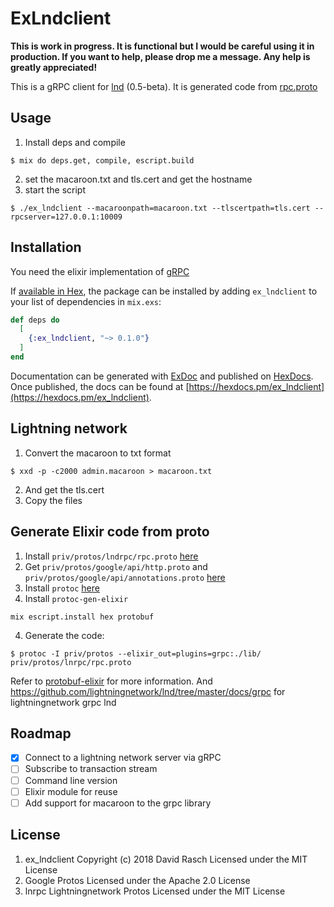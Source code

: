 # ExLndclient

**This is work in progress. It is functional but I would be careful using it in production. If you want to help, please drop me a message. Any help is greatly appreciated!**

This is a gRPC client for [lnd](https://github.com/lightningnetwork/lnd) (0.5-beta). It is generated code from [rpc.proto](https://github.com/lightningnetwork/lnd/blob/v0.5-beta/lnrpc/rpc.proto)



## Usage

1. Install deps and compile
```shell
$ mix do deps.get, compile, escript.build
```
2. set the macaroon.txt and tls.cert and get the hostname
3. start the script
```
$ ./ex_lndclient --macaroonpath=macaroon.txt --tlscertpath=tls.cert --rpcserver=127.0.0.1:10009
```

## Installation

You need the elixir implementation of [gRPC](https://github.com/tony612/grpc-elixir)

If [available in Hex](https://hex.pm/docs/publish), the package can be installed
by adding `ex_lndclient` to your list of dependencies in `mix.exs`:

```elixir
def deps do
  [
    {:ex_lndclient, "~> 0.1.0"}
  ]
end
```

Documentation can be generated with [ExDoc](https://github.com/elixir-lang/ex_doc)
and published on [HexDocs](https://hexdocs.pm). Once published, the docs can
be found at [https://hexdocs.pm/ex_lndclient](https://hexdocs.pm/ex_lndclient).

## Lightning network

1. Convert the macaroon to txt format
```shell
$ xxd -p -c2000 admin.macaroon > macaroon.txt
```
2. And get the tls.cert
3. Copy the files

## Generate Elixir code from proto
1. Install `priv/protos/lndrpc/rpc.proto` [here](https://github.com/lightningnetwork/lnd/blob/master/lnrpc/rpc.proto)
2. Get `priv/protos/google/api/http.proto`
and `priv/protos/google/api/annotations.proto` [here](https://github.com/googleapis/googleapis.git)
3. Install `protoc` [here](https://developers.google.com/protocol-buffers/docs/downloads)
4. Install `protoc-gen-elixir`
```
mix escript.install hex protobuf
```
4. Generate the code:
```shell
$ protoc -I priv/protos --elixir_out=plugins=grpc:./lib/ priv/protos/lnrpc/rpc.proto
```

Refer to [protobuf-elixir](https://github.com/tony612/protobuf-elixir#usage) for more information.
And https://github.com/lightningnetwork/lnd/tree/master/docs/grpc for lightningnetwork grpc lnd

## Roadmap
- [X] Connect to a lightning network server via gRPC
- [ ] Subscribe to transaction stream
- [ ] Command line version
- [ ] Elixir module for reuse
- [ ] Add support for macaroon to the grpc library
## License

1. ex_lndclient Copyright (c) 2018 David Rasch Licensed under the MIT License
2. Google Protos Licensed under the Apache 2.0 License
3. lnrpc Lightningnetwork Protos Licensed under the MIT License
